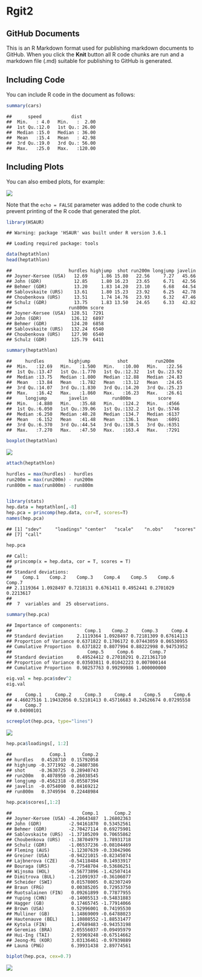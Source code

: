 Rgit2
================

GitHub Documents
----------------

This is an R Markdown format used for publishing markdown documents to GitHub. When you click the **Knit** button all R code chunks are run and a markdown file (.md) suitable for publishing to GitHub is generated.

Including Code
--------------

You can include R code in the document as follows:

``` r
summary(cars)
```

    ##      speed           dist       
    ##  Min.   : 4.0   Min.   :  2.00  
    ##  1st Qu.:12.0   1st Qu.: 26.00  
    ##  Median :15.0   Median : 36.00  
    ##  Mean   :15.4   Mean   : 42.98  
    ##  3rd Qu.:19.0   3rd Qu.: 56.00  
    ##  Max.   :25.0   Max.   :120.00

Including Plots
---------------

You can also embed plots, for example:

![](Rgit2_files/figure-markdown_github/pressure-1.png)

Note that the `echo = FALSE` parameter was added to the code chunk to prevent printing of the R code that generated the plot.

``` r
library(HSAUR)
```

    ## Warning: package 'HSAUR' was built under R version 3.6.1

    ## Loading required package: tools

``` r
data(heptathlon)
head(heptathlon)
```

    ##                     hurdles highjump  shot run200m longjump javelin
    ## Joyner-Kersee (USA)   12.69     1.86 15.80   22.56     7.27   45.66
    ## John (GDR)            12.85     1.80 16.23   23.65     6.71   42.56
    ## Behmer (GDR)          13.20     1.83 14.20   23.10     6.68   44.54
    ## Sablovskaite (URS)    13.61     1.80 15.23   23.92     6.25   42.78
    ## Choubenkova (URS)     13.51     1.74 14.76   23.93     6.32   47.46
    ## Schulz (GDR)          13.75     1.83 13.50   24.65     6.33   42.82
    ##                     run800m score
    ## Joyner-Kersee (USA)  128.51  7291
    ## John (GDR)           126.12  6897
    ## Behmer (GDR)         124.20  6858
    ## Sablovskaite (URS)   132.24  6540
    ## Choubenkova (URS)    127.90  6540
    ## Schulz (GDR)         125.79  6411

``` r
summary(heptathlon)
```

    ##     hurdles         highjump          shot          run200m     
    ##  Min.   :12.69   Min.   :1.500   Min.   :10.00   Min.   :22.56  
    ##  1st Qu.:13.47   1st Qu.:1.770   1st Qu.:12.32   1st Qu.:23.92  
    ##  Median :13.75   Median :1.800   Median :12.88   Median :24.83  
    ##  Mean   :13.84   Mean   :1.782   Mean   :13.12   Mean   :24.65  
    ##  3rd Qu.:14.07   3rd Qu.:1.830   3rd Qu.:14.20   3rd Qu.:25.23  
    ##  Max.   :16.42   Max.   :1.860   Max.   :16.23   Max.   :26.61  
    ##     longjump        javelin         run800m          score     
    ##  Min.   :4.880   Min.   :35.68   Min.   :124.2   Min.   :4566  
    ##  1st Qu.:6.050   1st Qu.:39.06   1st Qu.:132.2   1st Qu.:5746  
    ##  Median :6.250   Median :40.28   Median :134.7   Median :6137  
    ##  Mean   :6.152   Mean   :41.48   Mean   :136.1   Mean   :6091  
    ##  3rd Qu.:6.370   3rd Qu.:44.54   3rd Qu.:138.5   3rd Qu.:6351  
    ##  Max.   :7.270   Max.   :47.50   Max.   :163.4   Max.   :7291

``` r
boxplot(heptathlon)
```

![](Rgit2_files/figure-markdown_github/unnamed-chunk-1-1.png)

``` r
attach(heptathlon)

hurdles = max(hurdles) - hurdles
run200m = max(run200m) - run200m
run800m = max(run800m) - run800m


library(stats)
hep.data = heptathlon[,-8]
hep.pca = princomp(hep.data, cor=T, scores=T)
names(hep.pca)
```

    ## [1] "sdev"     "loadings" "center"   "scale"    "n.obs"    "scores"  
    ## [7] "call"

``` r
hep.pca
```

    ## Call:
    ## princomp(x = hep.data, cor = T, scores = T)
    ## 
    ## Standard deviations:
    ##    Comp.1    Comp.2    Comp.3    Comp.4    Comp.5    Comp.6    Comp.7 
    ## 2.1119364 1.0928497 0.7218131 0.6761411 0.4952441 0.2701029 0.2213617 
    ## 
    ##  7  variables and  25 observations.

``` r
summary(hep.pca)
```

    ## Importance of components:
    ##                           Comp.1    Comp.2     Comp.3     Comp.4
    ## Standard deviation     2.1119364 1.0928497 0.72181309 0.67614113
    ## Proportion of Variance 0.6371822 0.1706172 0.07443059 0.06530955
    ## Cumulative Proportion  0.6371822 0.8077994 0.88222998 0.94753952
    ##                            Comp.5     Comp.6      Comp.7
    ## Standard deviation     0.49524412 0.27010291 0.221361710
    ## Proportion of Variance 0.03503811 0.01042223 0.007000144
    ## Cumulative Proportion  0.98257763 0.99299986 1.000000000

``` r
eig.val = hep.pca$sdev^2
eig.val
```

    ##     Comp.1     Comp.2     Comp.3     Comp.4     Comp.5     Comp.6 
    ## 4.46027516 1.19432056 0.52101413 0.45716683 0.24526674 0.07295558 
    ##     Comp.7 
    ## 0.04900101

``` r
screeplot(hep.pca, type="lines")
```

![](Rgit2_files/figure-markdown_github/unnamed-chunk-3-1.png)

``` r
hep.pca$loadings[, 1:2]
```

    ##              Comp.1      Comp.2
    ## hurdles   0.4528710  0.15792058
    ## highjump -0.3771992 -0.24807386
    ## shot     -0.3630725  0.28940743
    ## run200m   0.4078950 -0.26038545
    ## longjump -0.4562318 -0.05587394
    ## javelin  -0.0754090  0.84169212
    ## run800m   0.3749594  0.22448984

``` r
hep.pca$scores[,1:2]
```

    ##                          Comp.1      Comp.2
    ## Joyner-Kersee (USA) -4.20643487  1.26802363
    ## John (GDR)          -2.94161870  0.53452561
    ## Behmer (GDR)        -2.70427114  0.69275901
    ## Sablovskaite (URS)  -1.37105209  0.70655862
    ## Choubenkova (URS)   -1.38704979  1.78931718
    ## Schulz (GDR)        -1.06537236 -0.08104469
    ## Fleming (AUS)       -1.12307639 -0.33042906
    ## Greiner (USA)       -0.94221015 -0.82345074
    ## Lajbnerova (CZE)    -0.54118484  0.14933917
    ## Bouraga (URS)       -0.77548704 -0.53686251
    ## Wijnsma (HOL)       -0.56773896 -1.42507414
    ## Dimitrova (BUL)     -1.21091937 -0.36106077
    ## Scheider (SWI)       0.01578005  0.82307249
    ## Braun (FRG)          0.00385205  0.72953750
    ## Ruotsalainen (FIN)   0.09261899  0.77877955
    ## Yuping (CHN)        -0.14005513 -0.54831883
    ## Hagger (GB)          0.17465745 -1.77914066
    ## Brown (USA)          0.52996001  0.74195530
    ## Mulliner (GB)        1.14869009 -0.64788023
    ## Hautenauve (BEL)     1.10808552 -1.88531477
    ## Kytola (FIN)         1.47689483 -0.94353198
    ## Geremias (BRA)       2.05556037 -0.09495979
    ## Hui-Ing (TAI)        2.93969248 -0.67514662
    ## Jeong-Mi (KOR)       3.03136461 -0.97939889
    ## Launa (PNG)          6.39931438  2.89774561

``` r
biplot(hep.pca, cex=0.7)
```

![](Rgit2_files/figure-markdown_github/unnamed-chunk-4-1.png)
